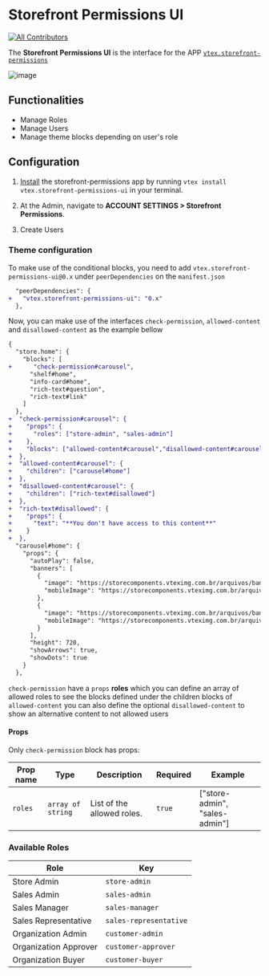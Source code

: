 # Storefront Permissions UI

<!-- ALL-CONTRIBUTORS-BADGE:START - Do not remove or modify this section -->

[![All Contributors](https://img.shields.io/badge/all_contributors-0-orange.svg?style=flat-square)](#contributors-)

<!-- ALL-CONTRIBUTORS-BADGE:END -->

The **Storefront Permissions UI** is the interface for the APP [`vtex.storefront-permissions`](https://github.com/vtex-apps/storefront-permissions)

![image](https://user-images.githubusercontent.com/24723/138930342-0b32937f-120b-49c9-9d3b-a20e350450a1.png)

## Functionalities

- Manage Roles
- Manage Users
- Manage theme blocks depending on user's role

## Configuration

1. [Install](https://vtex.io/docs/recipes/development/installing-an-app/) the storefront-permissions app by running `vtex install vtex.storefront-permissions-ui` in your terminal.
2. At the Admin, navigate to **ACCOUNT SETTINGS > Storefront Permissions**.

3. Create Users

### Theme configuration

To make use of the conditional blocks, you need to add `vtex.storefront-permissions-ui@0.x` under `peerDependencies` on the `manifest.json`

```diff
  "peerDependencies": {
+   "vtex.storefront-permissions-ui": "0.x"
  },
```

Now, you can make use of the interfaces `check-permission`, `allowed-content` and `disallowed-content` as the example bellow

```diff
{
  "store.home": {
    "blocks": [
+      "check-permission#carousel",
      "shelf#home",
      "info-card#home",
      "rich-text#question",
      "rich-text#link"
    ]
  },
+  "check-permission#carousel": {
+    "props": {
+      "roles": ["store-admin", "sales-admin"]
+    },
+    "blocks": ["allowed-content#carousel","disallowed-content#carousel"]
+  },
+  "allowed-content#carousel": {
+    "children": ["carousel#home"]
+  },
+  "disallowed-content#carousel": {
+    "children": ["rich-text#disallowed"]
+  },
+  "rich-text#disallowed": {
+    "props": {
+      "text": "**You don't have access to this content**"
+    }
+  },
  "carousel#home": {
    "props": {
      "autoPlay": false,
      "banners": [
        {
          "image": "https://storecomponents.vteximg.com.br/arquivos/banner-principal.png",
          "mobileImage": "https://storecomponents.vteximg.com.br/arquivos/banner-principal-mobile.jpg"
        },
        {
          "image": "https://storecomponents.vteximg.com.br/arquivos/banner.jpg",
          "mobileImage": "https://storecomponents.vteximg.com.br/arquivos/banner-principal-mobile.jpg"
        }
      ],
      "height": 720,
      "showArrows": true,
      "showDots": true
    }
  },
```

`check-permission` have a `props` **roles** which you can define an array of allowed roles to see the blocks defined under the children blocks of `allowed-content` you can also define the optional `disallowed-content` to show an alternative content to not allowed users

#### Props

Only `check-permission` block has props:

| Prop name       | Type      | Description                                         | Required | Example |
| --------------- | --------- | --------------------------------------------------- | -------- | ------- |
| `roles`          | `array of string`  | List of the allowed roles.                |  `true`  | ["store-admin", "sales-admin"] |

### Available Roles

| Role                 | Key                    |
| -------------------- | ---------------------- |
| Store Admin          | `store-admin`          |
| Sales Admin          | `sales-admin`          |
| Sales Manager        | `sales-manager`        |
| Sales Representative | `sales-representative` |
| Organization Admin       | `customer-admin`       |
| Organization Approver    | `customer-approver`    |
| Organization Buyer       | `customer-buyer`       |
